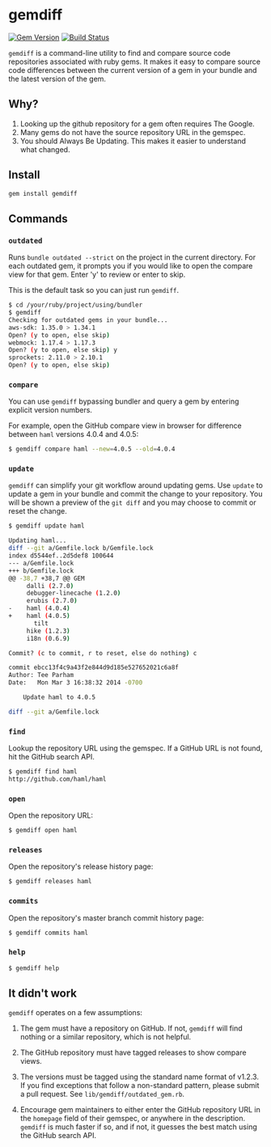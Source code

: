 # gemdiff

[![Gem Version](https://badge.fury.io/rb/gemdiff.png)](http://badge.fury.io/rb/gemdiff)
[![Build Status](https://api.travis-ci.org/teeparham/gemdiff.png)](https://travis-ci.org/teeparham/gemdiff)

`gemdiff` is a command-line utility to find and compare source code repositories
associated with ruby gems. It makes it easy to compare source code differences
between the current version of a gem in your bundle and the latest version of the gem.

## Why?

1. Looking up the github repository for a gem often requires The Google.
2. Many gems do not have the source repository URL in the gemspec.
3. You should Always Be Updating. This makes it easier to understand what changed.

## Install

```sh
gem install gemdiff
```

## Commands

### `outdated`

Runs `bundle outdated --strict` on the project in the current directory.
For each outdated gem, it prompts you if you would like to open the compare view
for that gem. Enter 'y' to review or enter to skip.

This is the default task so you can just run `gemdiff`.

```sh
$ cd /your/ruby/project/using/bundler
$ gemdiff
Checking for outdated gems in your bundle...
aws-sdk: 1.35.0 > 1.34.1
Open? (y to open, else skip)
webmock: 1.17.4 > 1.17.3
Open? (y to open, else skip) y
sprockets: 2.11.0 > 2.10.1
Open? (y to open, else skip)
```

### `compare`

You can use `gemdiff` bypassing bundler and query a gem by entering explicit version numbers.

For example, open the GitHub compare view in browser for difference between `haml` versions 4.0.4 and 4.0.5:

```sh
$ gemdiff compare haml --new=4.0.5 --old=4.0.4
```

### `update`

`gemdiff` can simplify your git workflow around updating gems. Use `update` to update a gem in your
bundle and commit the change to your repository. You will be shown a preview of the `git diff` and
you may choose to commit or reset the change.

```sh
$ gemdiff update haml

Updating haml...
diff --git a/Gemfile.lock b/Gemfile.lock
index d5544ef..2d5def8 100644
--- a/Gemfile.lock
+++ b/Gemfile.lock
@@ -38,7 +38,7 @@ GEM
     dalli (2.7.0)
     debugger-linecache (1.2.0)
     erubis (2.7.0)
-    haml (4.0.4)
+    haml (4.0.5)
       tilt
     hike (1.2.3)
     i18n (0.6.9)

Commit? (c to commit, r to reset, else do nothing) c

commit ebcc13f4c9a43f2e844d9d185e527652021c6a8f
Author: Tee Parham
Date:   Mon Mar 3 16:38:32 2014 -0700

    Update haml to 4.0.5

diff --git a/Gemfile.lock
```

### `find`

Lookup the repository URL using the gemspec. If a GitHub URL is not found, hit the GitHub search API.

```sh
$ gemdiff find haml
http://github.com/haml/haml
```

### `open`

Open the repository URL:

```sh
$ gemdiff open haml
```

### `releases`

Open the repository's release history page:

```sh
$ gemdiff releases haml
```

### `commits`

Open the repository's master branch commit history page:

```sh
$ gemdiff commits haml
```

### `help`

```sh
$ gemdiff help
```

## It didn't work

`gemdiff` operates on a few assumptions:

1. The gem must have a repository on GitHub. If not, `gemdiff` will find nothing or a similar repository, which
is not helpful.

2. The GitHub repository must have tagged releases to show compare views.

3. The versions must be tagged using the standard name format of v1.2.3. If you find exceptions that follow
a non-standard pattern, please submit a pull request. See `lib/gemdiff/outdated_gem.rb`.

4. Encourage gem maintainers to either enter the GitHub repository URL in the `homepage` field of their gemspec,
or anywhere in the description. `gemdiff` is much faster if so, and if not, it guesses the best match using
the GitHub search API.
